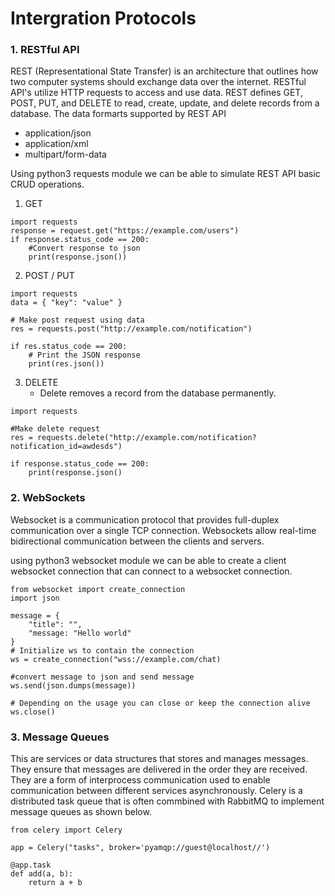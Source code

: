 # Intergration Protocols
### 1. RESTful API
REST (Representational State Transfer) is an architecture that outlines how two computer systems should exchange data over the internet. RESTful API's utilize HTTP requests to access and use data. REST defines GET, POST, PUT, and DELETE to read, create, update, and delete records from a database.  The data formarts supported by REST API
 * application/json
 * application/xml
 * multipart/form-data

Using python3 requests module we can be able to simulate REST API basic CRUD operations.
1.	GET
```
import requests
response = request.get("https://example.com/users")
if response.status_code == 200:
	#Convert response to json
	print(response.json())
```
2.	POST /  PUT
```
import requests
data = { "key": "value" }

# Make post request using data
res = requests.post("http://example.com/notification")

if res.status_code == 200:
	# Print the JSON response
	print(res.json())
```
3.	DELETE
	* Delete removes a record from the database permanently.
```
import requests

#Make delete request
res = requests.delete("http://example.com/notification?notification_id=awdesds")

if response.status_code == 200:
	print(response.json()
```  
### 2. WebSockets 
Websocket is a communication protocol that provides full-duplex communication over a single TCP connection. Websockets allow real-time bidirectional communication between the clients and servers.

using python3  websocket module we can be able to create a client websocket connection that can connect to a websocket connection.
```
from websocket import create_connection
import json

message = {
	"title": "",
	"message: "Hello world"
} 
# Initialize ws to contain the connection
ws = create_connection("wss://example.com/chat)

#convert message to json and send message
ws.send(json.dumps(message))	

# Depending on the usage you can close or keep the connection alive
ws.close()
```
### 3. Message Queues
This are services or data structures that stores and manages messages. They ensure that messages are delivered in the order they are received. They are a form of interprocess communication used to enable communication between different services asynchronously.  Celery is a distributed task queue that is often commbined with RabbitMQ to implement message queues as shown below.
```
from celery import Celery

app = Celery("tasks", broker='pyamqp://guest@localhost//')

@app.task
def add(a, b):
	return a + b
```